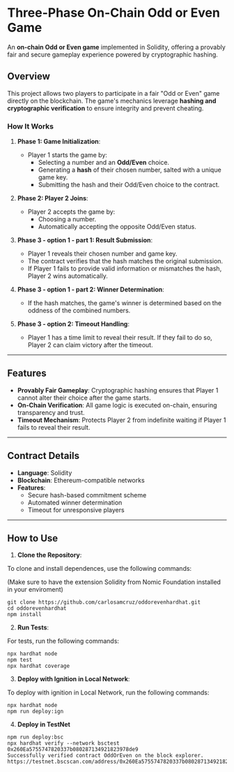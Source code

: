 # Three-Phase On-Chain Odd or Even Game

An **on-chain Odd or Even game** implemented in Solidity, offering a provably fair and secure gameplay experience powered by cryptographic hashing.

## Overview

This project allows two players to participate in a fair "Odd or Even" game directly on the blockchain. The game's mechanics leverage **hashing and cryptographic verification** to ensure integrity and prevent cheating.

### How It Works

1. **Phase 1: Game Initialization**:
   - Player 1 starts the game by:
     - Selecting a number and an **Odd/Even** choice.
     - Generating a **hash** of their chosen number, salted with a unique game key.
     - Submitting the hash and their Odd/Even choice to the contract.

2. **Phase 2: Player 2 Joins**:
   - Player 2 accepts the game by:
     - Choosing a number.
     - Automatically accepting the opposite Odd/Even status.

3. **Phase 3 - option 1 - part 1: Result Submission**:
   - Player 1 reveals their chosen number and game key.
   - The contract verifies that the hash matches the original submission.
   - If Player 1 fails to provide valid information or mismatches the hash, Player 2 wins automatically.

4. **Phase 3 - option 1 - part 2: Winner Determination**:
   - If the hash matches, the game's winner is determined based on the oddness of the combined numbers.

5. **Phase 3 - option 2: Timeout Handling**:
   - Player 1 has a time limit to reveal their result. If they fail to do so, Player 2 can claim victory after the timeout.

---

## Features

- **Provably Fair Gameplay**: Cryptographic hashing ensures that Player 1 cannot alter their choice after the game starts.
- **On-Chain Verification**: All game logic is executed on-chain, ensuring transparency and trust.
- **Timeout Mechanism**: Protects Player 2 from indefinite waiting if Player 1 fails to reveal their result.

---

## Contract Details

- **Language**: Solidity
- **Blockchain**: Ethereum-compatible networks
- **Features**:
  - Secure hash-based commitment scheme
  - Automated winner determination
  - Timeout for unresponsive players

---

## How to Use

1. **Clone the Repository**:
   
To clone and install dependences, use the following commands:

(Make sure to have the extension Solidity from Nomic Foundation installed in your enviroment)

```shell
git clone https://github.com/carlosamcruz/oddorevenhardhat.git
cd oddorevenhardhat
npm install
```

2. **Run Tests**:
   
For tests, run the following commands:

```shell
npx hardhat node
npm test
npx hardhat coverage
```

3. **Deploy with Ignition in Local Network**:
   
To deploy with ignition in Local Network, run the following commands:

```shell
npx hardhat node
npm run deploy:ign
```

4. **Deploy in TestNet**

```shell
npm run deploy:bsc
npx hardhat verify --network bsctest 0x260Ea5755747820337b080287134921823978de9
Successfully verified contract OddOrEven on the block explorer.
https://testnet.bscscan.com/address/0x260Ea5755747820337b080287134921823978de9#code
```